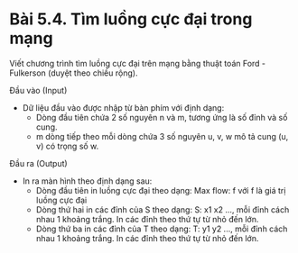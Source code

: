 # Bài 5.4. Tìm luồng cực đại trong mạng
Viết chương trình tìm luồng cực đại trên mạng bằng thuật toán Ford - Fulkerson (duyệt theo chiều rộng).

Đầu vào (Input)
- Dữ liệu đầu vào được nhập từ bàn phím với định dạng:
  - Dòng đầu tiên chứa 2 số nguyên n và m, tương ứng là số đỉnh và số cung.
  - m dòng tiếp theo mỗi dòng chứa 3 số nguyên u, v, w mô tả cung (u, v) có trọng số w.

Đầu ra (Output)
- In ra màn hình theo định dạng sau:
  - Dòng đầu tiên in luồng cực đại theo dạng: Max flow: f với f là giá trị luồng cực đại
  - Dòng thứ hai in các đỉnh của S theo dạng: S: x1 x2 ..., mỗi đỉnh cách nhau 1 khoảng trắng. In các đỉnh theo thứ tự từ nhỏ đến lớn.
  - Dòng thứ ba in các đỉnh của T theo dạng: T: y1 y2 ..., mỗi đỉnh cách nhau 1 khoảng trắng. In các đỉnh theo thứ tự từ nhỏ đến lớn.
